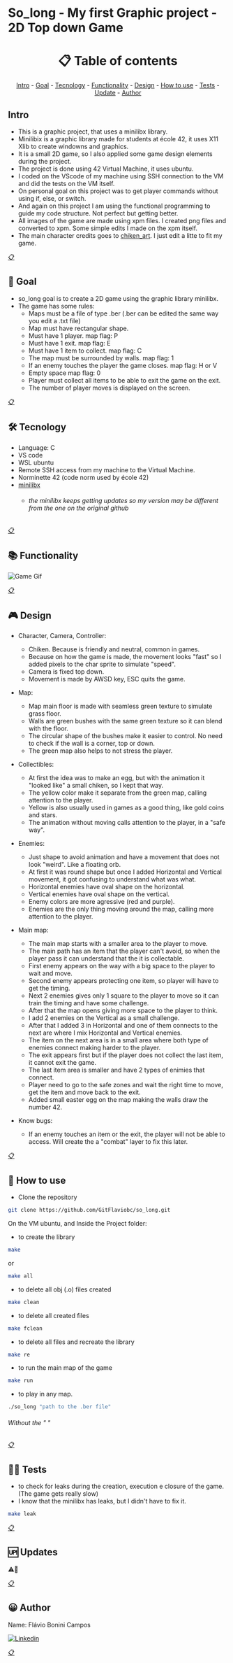 # So_long - My first Graphic project - 2D Top down Game

<h1 name ="content" align = "center">📋 Table of contents</h1>
<p align = "center">
  <a href = "#intro">Intro</a> -
  <a href = "#goal">Goal</a> -
  <a href = "#tec">Tecnology</a> -
  <a href = "#function">Functionality</a> -
  <a href = "#design">Design</a> -
  <a href = "#how">How to use</a> -
  <a href = "#test">Tests</a> -
  <a href = "#update">Update</a> -
  <a href = "#author">Author</a>
</p>

<a name="intro"/> <h2> Intro </h2> </a>
- This is a graphic project, that uses a minilibx library.
- Minilibix is a graphic library made for students at école 42, it uses X11 Xlib to create windowns and graphics.
- It is a small 2D game, so I also applied some game design elements during the project.
- The project is done using 42 Virtual Machine, it uses ubuntu.
- I coded on the VScode of my machine using SSH connection to the VM and did the tests on the VM itself.
- On personal goal on this project was to get player commands without using if, else, or switch.
- And again on this project I am using the functional programming to guide my code structure. Not perfect but getting better.
- All images of the game are made using xpm files. I created png files and converted to xpm. Some simple edits I made on the xpm itself.
- The main character credits goes to [chiken_art](https://opengameart.org/content/lpc-chicken-rework). I just edit a litte to fit my game.
<p></p>
<a href = "#content">📋</a>

<a name="goal"/> <h2> 🎯 Goal </h2> </a>
- so_long goal is to create a 2D game using the graphic library minilibx.
- The game has some rules:
  - Maps must be a file of type .ber  (.ber can be edited the same way you edit a .txt file)
  - Map must have rectangular shape.
  - Must have 1 player. map flag: P
  - Must have 1 exit. map flag: E
  - Must have 1 item to collect. map flag: C
  - The map must be surrounded by walls. map flag: 1
  - If an enemy touches the player the game closes. map flag: H or V
  - Empty space map flag: 0
  - Player must collect all items to be able to exit the game on the exit.
  - The number of player moves is displayed on the screen.
<p></p>
<a href = "#content">📋</a>

<a name="tec"/> <h2> 🛠️ Tecnology </h2> </a>
- Language: C
- VS code
- WSL ubuntu
- Remote SSH access from my machine to the Virtual Machine.
- Norminette 42 (code norm used by école 42)
- [minilibx](https://github.com/42Paris/minilibx-linux)
  - ###### the minilibx keeps getting updates so my version may be different from the one on the original github
<p></p>
<a href = "#content">📋</a>

<a name="function"/> <h2> 📚 Functionality </h2> </a>

![Game Gif](https://github.com/GitFlaviobc/so_long/blob/main/Images/SoLong.gif)

<p></p>
<a href = "#content">📋</a>

<a name="design"/> <h2> 🎮 Design </h2> </a>

- Character, Camera, Controller: 
  - Chiken. Because is friendly and neutral, common in games.
  - Because on how the game is made, the movement looks "fast" so I added pixels to the char sprite to simulate "speed".
  - Camera is fixed top down.
  - Movement is made by AWSD key, ESC quits the game.
- Map:
  - Map main floor is made with seamless green texture to simulate grass floor.
  - Walls are green bushes with the same green texture so it can blend with the floor.
  - The circular shape of the bushes make it easier to control. No need to check if the wall is a corner, top or down.
  - The green map also helps to not stress the player.
- Collectibles:
  - At first the idea was to make an egg, but with the animation it "looked like" a small chiken, so I kept that way.
  - The yellow color make it separate from the green map, calling attention to the player.
  - Yellow is also usually used in games as a good thing, like gold coins and stars.
  - The animation without moving calls attention to the player, in a "safe way".
- Enemies:
  - Just shape to avoid animation and have a movement that does not look "weird". Like a floating orb.
  - At first it was round shape but once I added Horizontal and Vertical movement, it got confusing to understand what was what.
  - Horizontal enemies have oval shape on the horizontal.
  - Vertical enemies have oval shape on the vertical.
  - Enemy colors are more agressive (red and purple).
  - Enemies are the only thing moving around the map, calling more attention to the player.

- Main map:
  - The main map starts with a smaller area to the player to move.
  - The main path has an item that the player can't avoid, so when the player pass it can understand that the it is collectable.
  - First enemy appears on the way with a big space to the player to wait and move.
  - Second enemy appears protecting one item, so player will have to get the timing.
  - Next 2 enemies gives only 1 square to the player to move so it can train the timing and have some challenge.
  - After that the map opens giving more space to the player to think.
  - I add 2 enemies on the Vertical as a small challenge.
  - After that I added 3 in Horizontal and one of them connects to the next are where I mix Horizontal and Vertical enemies.
  - The item on the next area is in a small area where both type of enemies connect making harder to the player.
  - The exit appears first but if the player does not collect the last item, it cannot exit the game.
  - The last item area is smaller and have 2 types of enimies that connect.
  - Player need to go to the safe zones and wait the right time to move, get the item and move back to the exit.
  - Added small easter egg on the map making the walls draw the number 42.

- Know bugs:
  - If an enemy touches an item or the exit, the player will not be able to access. Will create the a "combat" layer to fix this later.

<p></p>
<a href = "#content">📋</a>

<a name="how"/> <h2> 📖 How to use </h2> </a>

- Clone the repository
```bash
git clone https://github.com/GitFlaviobc/so_long.git
```
On the VM ubuntu, and Inside the Project folder:
- to create the library
```bash
make
```
or
```bash
make all
```
- to delete all obj (.o) files created
```bash
make clean
```
 - to delete all created files
```bash
make fclean
```
 - to delete all files and recreate the library
```bash
make re
```
- to run the main map of the game
```bash
make run
```
- to play in any map.
```bash
./so_long "path to the .ber file"
```
###### Without the " "
<p></p>
<a href = "#content">📋</a>

<a name="test"/> <h2> 👨‍💻 Tests </h2> </a>
- to check for leaks during the creation, execution e closure of the game. (The game gets really slow)
- I know that the minilibx has leaks, but I didn't have to fix it.
```bash
make leak
```
<p></p>
<a href = "#content">📋</a>

<a name="update"/> <h2> 🆙 Updates </h2> </a>
⚠️🚧
<p></p>
<a href = "#content">📋</a>

<a name="author"/> <h2> 😀 Author </h2> </a>
Name: Flávio Bonini Campos
<p></p>

[![Linkedin](https://img.shields.io/badge/LinkedIn-0077B5?style=for-the-badge&logo=linkedin&logoColor=white)](https://www.linkedin.com/in/flaviobc88/)
<p></p>
<a href = "#content">📋</a>
<p></p>
